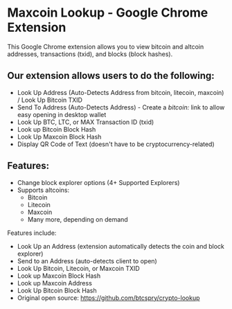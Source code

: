 # Maxcoin Lookup - Google Chrome Extension

This Google Chrome extension allows you to view bitcoin and altcoin addresses, transactions (txid), and blocks (block hashes).

## Our extension allows users to do the following:
- Look Up Address (Auto-Detects Address from bitcoin, litecoin, maxcoin) / Look Up Bitcoin TXID
- Send To Address (Auto-Detects Address) - Create a *bitcoin:* link to allow easy opening in desktop wallet
- Look Up BTC, LTC, or MAX Transaction ID (txid)
- Look up Bitcoin Block Hash
- Look Up Maxcoin Block Hash
- Display QR Code of Text (doesn't have to be cryptocurrency-related)

## Features:
- Change block explorer options (4+ Supported Explorers)
- Supports altcoins:
	- Bitcoin
	- Litecoin
	- Maxcoin
	- Many more, depending on demand

Features include:
- Look Up an Address (extension automatically detects the coin and block explorer)
- Send to an Address (auto-detects client to open)
- Look Up Bitcoin, Litecoin, or Maxcoin TXID
- Look up Maxcoin Block Hash
- Look up Maxcoin Address
- Look Up Bitcoin Block Hash
- Original open source: https://github.com/btcspry/crypto-lookup

